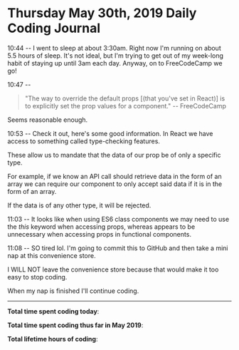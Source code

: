 # Thursday May 30th, 2019 Daily Coding Journal

10:44 -- I went to sleep at about 3:30am. Right now I'm running on about 5.5 hours of sleep. It's not ideal, but I'm trying to get out of my week-long habit of staying up until 3am each day. Anyway, on to FreeCodeCamp we go!

10:47 -- 
>"The way to override the default props [(that you've set in React)] is to explicitly set the prop values for a component." -- FreeCodeCamp

Seems reasonable enough.

10:53 -- Check it out, here's some good information. In React we have access to something called type-checking features.

These allow us to mandate that the data of our prop be of only a specific type.

For example, if we know an API call should retrieve data in the form of an array we can require our component to only accept said data if it is in the form of an array.

If the data is of any other type, it will be rejected.

11:03 -- It looks like when using ES6 class components we may need to use the *this* keyword when accessing props, whereas appears to be unnecessary when accessing props in functional components.

11:08 -- SO tired lol. I'm going to commit this to GitHub and then take a mini nap at this convenience store.

I WILL NOT leave the convenience store because that would make it too easy to stop coding.

When my nap is finished I'll continue coding.
___
**Total time spent coding today**: 

**Total time spent coding thus far in May 2019**: 

**Total lifetime hours of coding**: 

